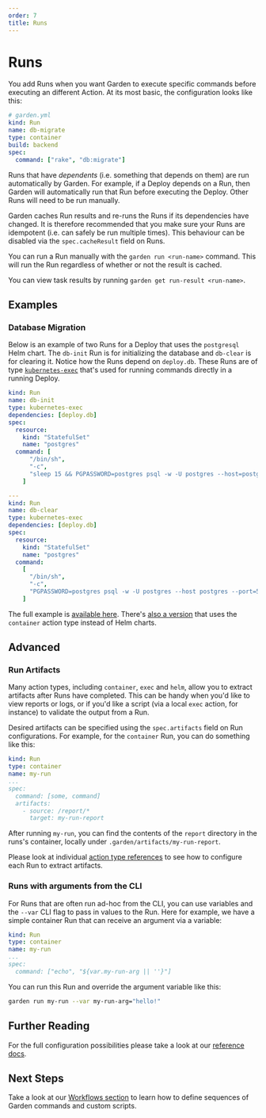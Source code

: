 ```yaml
---
order: 7
title: Runs
---
```


# Runs

You add Runs when you want Garden to execute specific commands before executing an different Action. At its most basic, the configuration looks like this:

```yaml
# garden.yml
kind: Run
name: db-migrate
type: container
build: backend
spec:
  command: ["rake", "db:migrate"]
```

Runs that have _dependents_ (i.e. something that depends on them) are run automatically by Garden. For example, if a Deploy depends on a Run, then Garden will automatically run that Run before executing the Deploy. Other Runs will need to be run manually.

Garden caches Run results and re-runs the Runs if its dependencies have changed. It is therefore recommended that you make sure your Runs are idempotent (i.e. can safely be run multiple times). This behaviour can be disabled via the `spec.cacheResult` field on Runs.

You can run a Run manually with the `garden run <run-name>` command. This will run the Run regardless of whether or not the result is cached.

You can view task results by running `garden get run-result <run-name>`.

## Examples

### Database Migration

Below is an example of two Runs for a Deploy that uses the `postgresql` Helm chart. The `db-init` Run is for initializing the database and `db-clear` is for clearing it. Notice how the Runs depend on `deploy.db`. These Runs are of type [`kubernetes-exec`](../reference/action-types/Run/kubernetes-exec.md) that's used for running commands directly in a running Deploy.

```yaml
kind: Run
name: db-init
type: kubernetes-exec
dependencies: [deploy.db]
spec:
  resource:
    kind: "StatefulSet"
    name: "postgres"
  command: [
      "/bin/sh",
      "-c",
      "sleep 15 && PGPASSWORD=postgres psql -w -U postgres --host=postgres --port=5432 -d postgres -c 'CREATE TABLE IF NOT EXISTS votes (id VARCHAR(255) NOT NULL UNIQUE, vote VARCHAR(255) NOT NULL, created_at timestamp default NULL)'",
    ]

---
kind: Run
name: db-clear
type: kubernetes-exec
dependencies: [deploy.db]
spec:
  resource:
    kind: "StatefulSet"
    name: "postgres"
  command:
    [
      "/bin/sh",
      "-c",
      "PGPASSWORD=postgres psql -w -U postgres --host postgres --port=5432 -d postgres -c 'TRUNCATE votes'",
    ]
```

The full example is [available here](../../examples/vote-helm/postgres/garden.yml). There's [also a version](../../examples/vote/README.md) that uses the `container` action type instead of Helm charts.

## Advanced

### Run Artifacts

Many action types, including `container`, `exec` and `helm`, allow you to extract artifacts after Runs have completed. This can be handy when you'd like to view reports or logs, or if you'd like a script (via a local `exec` action, for instance) to validate the output from a Run.

Desired artifacts can be specified using the `spec.artifacts` field on Run configurations. For example, for the `container` Run, you can do something like this:

```yaml
kind: Run
type: container
name: my-run
...
spec:
  command: [some, command]
  artifacts:
    - source: /report/*
      target: my-run-report
```

After running `my-run`, you can find the contents of the `report` directory in the runs's container, locally under `.garden/artifacts/my-run-report`.

Please look at individual [action type references](../reference/action-types/README.md) to see how to configure each Run to extract artifacts.

### Runs with arguments from the CLI

For Runs that are often run ad-hoc from the CLI, you can use variables and the `--var` CLI flag to pass in values to the Run.
Here for example, we have a simple container Run that can receive an argument via a variable:

```yaml
kind: Run
type: container
name: my-run
...
spec:
  command: ["echo", "${var.my-run-arg || ''}"]
```

You can run this Run and override the argument variable like this:

```sh
garden run my-run --var my-run-arg="hello!"
```

## Further Reading

For the full configuration possibilities please take a look at our [reference docs](../reference/module-types/README.md).

## Next Steps

Take a look at our [Workflows section](./workflows.md) to learn how to define sequences of Garden commands and custom scripts.
